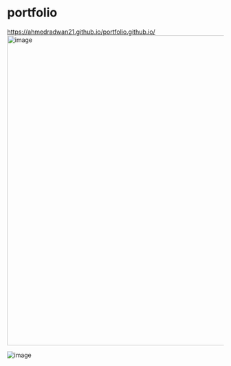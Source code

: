 # portfolio
https://ahmedradwan21.github.io/portfolio.github.io/
<img width="721" alt="image" src="https://user-images.githubusercontent.com/100035760/185768416-1b423aaf-66a6-44ea-9092-4f4ee2bd5811.png">

![image](https://user-images.githubusercontent.com/100035760/185768428-3c0d35f0-7fd7-4995-b2d6-068b463baa5e.png)
